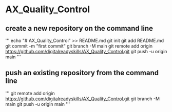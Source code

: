 # AX_Quality_Control

## create a new repository on the command line
'''
echo "# AX_Quality_Control" >> README.md
git init
git add README.md
git commit -m "first commit"
git branch -M main
git remote add origin https://github.com/digitalreadyskills/AX_Quality_Control.git
git push -u origin main
'''

## push an existing repository from the command line
'''
git remote add origin https://github.com/digitalreadyskills/AX_Quality_Control.git
git branch -M main
git push -u origin main
'''
